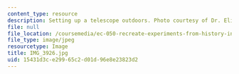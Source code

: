 ```yaml
---
content_type: resource
description: Setting up a telescope outdoors. Photo courtesy of Dr. Elizabeth Cavicchi.
file: null
file_location: /coursemedia/ec-050-recreate-experiments-from-history-inform-the-future-from-the-past-galileo-january-iap-2010/15431d3ce29965c2d01d96e8e23823d2_IMG_3926.jpg
file_type: image/jpeg
resourcetype: Image
title: IMG_3926.jpg
uid: 15431d3c-e299-65c2-d01d-96e8e23823d2
---
```


